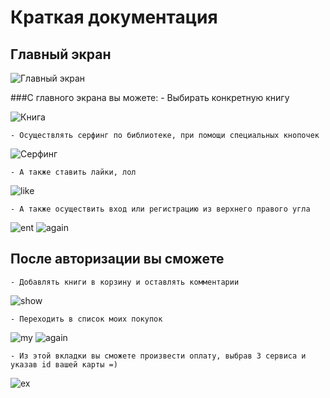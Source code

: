 # Краткая документация

## Главный экран
![Главный экран](http://puu.sh/90lOY.jpg)

###С главного экрана вы можете:
    - Выбирать конкретную книгу

![Книга](http://puu.sh/90lPP.jpg)

    - Осуществлять серфинг по библиотеке, при помощи специальных кнопочек
![Серфинг](http://puu.sh/90lY0.png)

    - А также ставить лайки, лол
![like](http://puu.sh/90m7K.jpg)

    - А также осуществить вход или регистрацию из верхнего правого угла
![ent](http://puu.sh/90mg0.jpg)
![again](http://puu.sh/90mhc.png)
## После авторизации вы сможете
    - Добавлять книги в корзину и оставлять комментарии

![show](http://puu.sh/90mlu.jpg)

    - Переходить в список моих покупок
![my](http://puu.sh/90mrv.png)
![again](http://puu.sh/90msW.jpg)

    - Из этой вкладки вы сможете произвести оплату, выбрав 3 сервиса и указав id вашей карты =)
![ex](http://puu.sh/90mwF.png)
